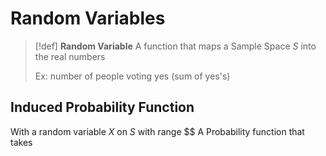# Random Variables

> [!def]
> **Random Variable**
> A function that maps a Sample Space $S$ into the real numbers
> 
> Ex: number of people voting yes (sum of yes's)

## Induced Probability Function

With a random variable $X$ on $S$ with range $$
A Probability function that takes 